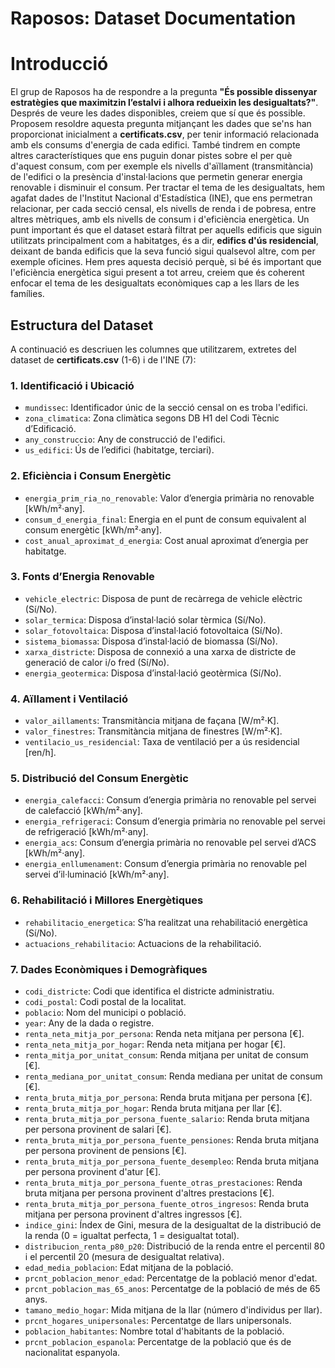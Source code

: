# Raposos: Dataset Documentation

# Introducció

El grup de Raposos ha de respondre a la pregunta **"És possible dissenyar estratègies que maximitzin l’estalvi i alhora redueixin les desigualtats?"**. Després de veure les dades disponibles, creiem que sí que és possible. 
Proposem resoldre aquesta pregunta mitjançant les dades que se'ns han proporcionat inicialment a **certificats.csv**, per tenir informació relacionada amb els consums d'energia de cada edifici. També tindrem en compte altres característiques que ens puguin donar pistes sobre el per què d'aquest consum, com per exemple els nivells d'aïllament (transmitància) de l'edifici o la presència d'instal·lacions que permetin generar energia renovable i disminuir el consum.
Per tractar el tema de les desigualtats, hem agafat dades de l'Institut Nacional d'Estadística (INE), que ens permetran relacionar, per cada secció censal, els nivells de renda i de pobresa, entre altres mètriques, amb els nivells de consum i d'eficiència energètica.
Un punt important és que el dataset estarà filtrat per aquells edificis que siguin utilitzats principalment com a habitatges, és a dir, **edifics d'ús residencial**, deixant de banda edificis que la seva funció sigui qualsevol altre, com per exemple oficines. Hem pres aquesta decisió perquè, si bé és important que l'eficiència energètica sigui present a tot arreu, creiem que és coherent enfocar el tema de les desigualtats econòmiques cap a les llars de les famílies.

## Estructura del Dataset  

A continuació es descriuen les columnes que utilitzarem, extretes del dataset de **certificats.csv** (1-6) i de l'INE (7):

### **1. Identificació i Ubicació**  
- `mundissec`: Identificador únic de la secció censal on es troba l'edifici.  
- `zona_climatica`: Zona climàtica segons DB H1 del Codi Tècnic d’Edificació.  
- `any_construccio`: Any de construcció de l'edifici.  
- `us_edifici`: Ús de l’edifici (habitatge, terciari).  

### **2. Eficiència i Consum Energètic**  
- `energia_prim_ria_no_renovable`: Valor d’energia primària no renovable [kWh/m²·any].  
- `consum_d_energia_final`: Energia en el punt de consum equivalent al consum energètic [kWh/m²·any].  
- `cost_anual_aproximat_d_energia`: Cost anual aproximat d’energia per habitatge.  

### **3. Fonts d’Energia Renovable**  
- `vehicle_electric`: Disposa de punt de recàrrega de vehicle elèctric (Sí/No).  
- `solar_termica`: Disposa d’instal·lació solar tèrmica (Sí/No).  
- `solar_fotovoltaica`: Disposa d’instal·lació fotovoltaica (Sí/No).  
- `sistema_biomassa`: Disposa d’instal·lació de biomassa (Sí/No).  
- `xarxa_districte`: Disposa de connexió a una xarxa de districte de generació de calor i/o fred (Sí/No).  
- `energia_geotermica`: Disposa d’instal·lació geotèrmica (Sí/No).  

### **4. Aïllament i Ventilació**  
- `valor_aillaments`: Transmitància mitjana de façana [W/m²·K].  
- `valor_finestres`: Transmitància mitjana de finestres [W/m²·K].  
- `ventilacio_us_residencial`: Taxa de ventilació per a ús residencial [ren/h].  

### **5. Distribució del Consum Energètic**  
- `energia_calefacci`: Consum d’energia primària no renovable pel servei de calefacció [kWh/m²·any].  
- `energia_refrigeraci`: Consum d’energia primària no renovable pel servei de refrigeració [kWh/m²·any].  
- `energia_acs`: Consum d’energia primària no renovable pel servei d’ACS [kWh/m²·any].  
- `energia_enllumenament`: Consum d’energia primària no renovable pel servei d’il·luminació [kWh/m²·any].  

### **6. Rehabilitació i Millores Energètiques**  
- `rehabilitacio_energetica`: S’ha realitzat una rehabilitació energètica (Sí/No).  
- `actuacions_rehabilitacio`: Actuacions de la rehabilitació.  

### **7. Dades Econòmiques i Demogràfiques**  
- `codi_districte`: Codi que identifica el districte administratiu.  
- `codi_postal`: Codi postal de la localitat.  
- `poblacio`: Nom del municipi o població.  
- `year`: Any de la dada o registre.  
- `renta_neta_mitja_por_persona`: Renda neta mitjana per persona [€].  
- `renta_neta_mitja_por_hogar`: Renda neta mitjana per hogar [€].  
- `renta_mitja_por_unitat_consum`: Renda mitjana per unitat de consum [€].  
- `renta_mediana_por_unitat_consum`: Renda mediana per unitat de consum [€].  
- `renta_bruta_mitja_por_persona`: Renda bruta mitjana per persona [€].  
- `renta_bruta_mitja_por_hogar`: Renda bruta mitjana per llar [€].  
- `renta_bruta_mitja_por_persona_fuente_salario`: Renda bruta mitjana per persona provinent de salari [€].  
- `renta_bruta_mitja_por_persona_fuente_pensiones`: Renda bruta mitjana per persona provinent de pensions [€].  
- `renta_bruta_mitja_por_persona_fuente_desempleo`: Renda bruta mitjana per persona provinent d'atur [€].  
- `renta_bruta_mitja_por_persona_fuente_otras_prestaciones`: Renda bruta mitjana per persona provinent d'altres prestacions [€].  
- `renta_bruta_mitja_por_persona_fuente_otros_ingresos`: Renda bruta mitjana per persona provinent d'altres ingressos [€].  
- `indice_gini`: Índex de Gini, mesura de la desigualtat de la distribució de la renda (0 = igualtat perfecta, 1 = desigualtat total).  
- `distribucion_renta_p80_p20`: Distribució de la renda entre el percentil 80 i el percentil 20 (mesura de desigualtat relativa).  
- `edad_media_poblacion`: Edat mitjana de la població.  
- `prcnt_poblacion_menor_edad`: Percentatge de la població menor d'edat.  
- `prcnt_poblacion_mas_65_anos`: Percentatge de la població de més de 65 anys.  
- `tamano_medio_hogar`: Mida mitjana de la llar (número d'individus per llar).  
- `prcnt_hogares_unipersonales`: Percentatge de llars unipersonals.  
- `poblacion_habitantes`: Nombre total d'habitants de la població.  
- `prcnt_poblacion_espanola`: Percentatge de la població que és de nacionalitat espanyola.  

